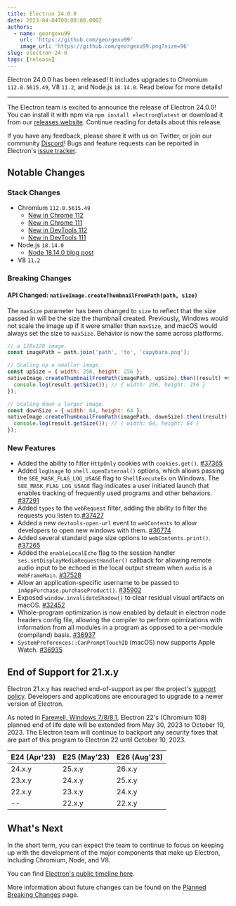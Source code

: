 ```yaml
---
title: Electron 24.0.0
date: 2023-04-04T00:00:00.000Z
authors:
  - name: georgexu99
    url: 'https://github.com/georgexu99'
    image_url: 'https://github.com/georgexu99.png?size=96'
slug: electron-24-0
tags: [release]
---
```


Electron 24.0.0 has been released! It includes upgrades to Chromium `112.0.5615.49`, V8 `11.2`, and Node.js `18.14.0`. Read below for more details!

<!-- truncate -->

---

The Electron team is excited to announce the release of Electron 24.0.0! You can install it with npm via `npm install electron@latest` or download it from our [releases website](https://releases.electronjs.org/releases/stable). Continue reading for details about this release.

If you have any feedback, please share it with us on Twitter, or join our community [Discord](https://discord.com/invite/electronjs)! Bugs and feature requests can be reported in Electron's [issue tracker](https://github.com/electron/electron/issues).

## Notable Changes

### Stack Changes

- Chromium `112.0.5615.49`
  - [New in Chrome 112](https://developer.chrome.com/blog/new-in-chrome-112/)
  - [New in Chrome 111](https://developer.chrome.com/blog/new-in-chrome-111/)
  - [New in DevTools 112](https://developer.chrome.com/blog/new-in-devtools-112/)
  - [New in DevTools 111](https://developer.chrome.com/blog/new-in-devtools-111/)
- Node.js `18.14.0`
  - [Node 18.14.0 blog post](https://nodejs.org/en/blog/release/v18.14.0/)
- V8 `11.2`

### Breaking Changes

#### API Changed: `nativeImage.createThumbnailFromPath(path, size)`

The `maxSize` parameter has been changed to `size` to reflect that the size passed in will be the size the thumbnail created. Previously, Windows would not scale the image up if it were smaller than `maxSize`, and macOS would always set the size to `maxSize`. Behavior is now the same across platforms.

```js
// a 128x128 image.
const imagePath = path.join('path', 'to', 'capybara.png');

// Scaling up a smaller image.
const upSize = { width: 256, height: 256 };
nativeImage.createThumbnailFromPath(imagePath, upSize).then((result) => {
  console.log(result.getSize()); // { width: 256, height: 256 }
});

// Scaling down a larger image.
const downSize = { width: 64, height: 64 };
nativeImage.createThumbnailFromPath(imagePath, downSize).then((result) => {
  console.log(result.getSize()); // { width: 64, height: 64 }
});
```

### New Features

- Added the ability to filter `HttpOnly` cookies with `cookies.get()`. [#37365](https://github.com/electron/electron/pull/37365)
- Added `logUsage` to `shell.openExternal()` options, which allows passing the `SEE_MASK_FLAG_LOG_USAGE` flag to `ShellExecuteEx` on Windows. The `SEE_MASK_FLAG_LOG_USAGE` flag indicates a user initiated launch that enables tracking of frequently used programs and other behaviors. [#37291](https://github.com/electron/electron/pull/37291)
- Added `types` to the `webRequest` filter, adding the ability to filter the requests you listen to.[#37427](https://github.com/electron/electron/pull/37427)
- Added a new `devtools-open-url` event to `webContents` to allow developers to open new windows with them. [#36774](https://github.com/electron/electron/pull/36774)
- Added several standard page size options to `webContents.print()`. [#37265](https://github.com/electron/electron/pull/37265)
- Added the `enableLocalEcho` flag to the session handler `ses.setDisplayMediaRequestHandler()` callback for allowing remote audio input to be echoed in the local output stream when `audio` is a `WebFrameMain`. [#37528](https://github.com/electron/electron/pull/37528)
- Allow an application-specific username to be passed to `inAppPurchase.purchaseProduct()`. [#35902](https://github.com/electron/electron/pull/35902)
- Exposed `window.invalidateShadow()` to clear residual visual artifacts on macOS. [#32452](https://github.com/electron/electron/pull/32452)
- Whole-program optimization is now enabled by default in electron node headers config file, allowing the compiler to perform opimizations with information from all modules in a program as opposed to a per-module (compiland) basis. [#36937](https://github.com/electron/electron/pull/36937)
- `SystemPreferences::CanPromptTouchID` (macOS) now supports Apple Watch. [#36935](https://github.com/electron/electron/pull/36935)

## End of Support for 21.x.y

Electron 21.x.y has reached end-of-support as per the project's [support policy](https://www.electronjs.org/docs/latest/tutorial/electron-timelines#version-support-policy). Developers and applications are encouraged to upgrade to a newer version of Electron.

As noted in [Farewell, Windows 7/8/8.1](https://www.electronjs.org/blog/windows-7-to-8-1-deprecation-notice), Electron 22's (Chromium 108) planned end of life date will be extended from May 30, 2023 to October 10, 2023. The Electron team will continue to backport any security fixes that are part of this program to Electron 22 until October 10, 2023.

| E24 (Apr'23) | E25 (May'23) | E26 (Aug'23) |
| ------------ | ------------ | ------------ |
| 24.x.y       | 25.x.y       | 26.x.y       |
| 23.x.y       | 24.x.y       | 25.x.y       |
| 22.x.y       | 23.x.y       | 24.x.y       |
| --           | 22.x.y       | 22.x.y       |

## What's Next

In the short term, you can expect the team to continue to focus on keeping up with the development of the major components that make up Electron, including Chromium, Node, and V8.

You can find [Electron's public timeline here](https://www.electronjs.org/docs/latest/tutorial/electron-timelines).

More information about future changes can be found on the [Planned Breaking Changes](https://github.com/electron/electron/blob/main/docs/breaking-changes.md) page.
